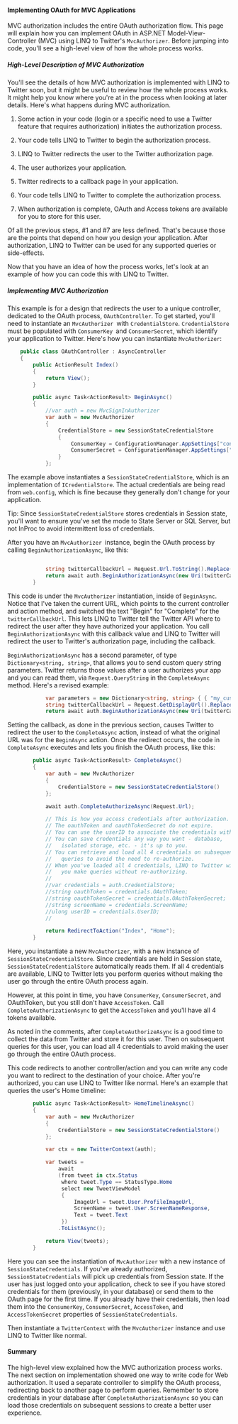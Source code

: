 #### Implementing OAuth for MVC Applications

MVC authorization includes the entire OAuth authorization flow.  This page will explain how you can implement OAuth in ASP.NET Model-View-Controller (MVC) using LINQ to Twitter's `MvcAuthorizer`.  Before jumping into code, you'll see a high-level view of how the whole process works.

##### High-Level Description of MVC Authorization

You'll see the details of how MVC authorization is implemented with LINQ to Twitter soon, but it might be useful to review how the whole process works.  It might help you know where you're at in the process when looking at later details.  Here's what happens during MVC authorization.

1. Some action in your code (login or a specific need to use a Twitter feature that requires authorization) initiates the authorization process.

2. Your code tells LINQ to Twitter to begin the authorization process.

3. LINQ to Twitter redirects the user to the Twitter authorization page.

4. The user authorizes your application.

5. Twitter redirects to a callback page in your application.

6. Your code tells LINQ to Twitter to complete the authorization process.

7. When authorization is complete, OAuth and Access tokens are available for you to store for this user.

Of all the previous steps, #1 and #7 are less defined.  That's because those are the points that depend on how you design your application.  After authorization, LINQ to Twitter can be used for any supported queries or side-effects.

Now that you have an idea of how the process works, let's look at an example of how you can code this with LINQ to Twitter.

##### Implementing MVC Authorization

This example is for a design that redirects the user to a unique controller, dedicated to the OAuth process, `OAuthController`. To get started, you'll need to instantiate an `MvcAuthorizer `with `CredentialStore`.  `CredentialStore `must be populated with `ConsumerKey `and `ConsumerSecret`, which identify your application to Twitter.  Here's how you can instantiate `MvcAuthorizer`:

```c#
    public class OAuthController : AsyncController
    {
        public ActionResult Index()
        {
            return View();
        }

        public async Task<ActionResult> BeginAsync()
        {
            //var auth = new MvcSignInAuthorizer
            var auth = new MvcAuthorizer
            {
                CredentialStore = new SessionStateCredentialStore
                {
                    ConsumerKey = ConfigurationManager.AppSettings["consumerKey"],
                    ConsumerSecret = ConfigurationManager.AppSettings["consumerSecret"]
                }
            };
```
The example above instantiates a `SessionStateCredentialStore`, which is an implementation of `ICredentialStore`. The actual credentials are being read from `web.config`, which is fine because they generally don't change for your application. 

Tip: Since `SessionStateCredentialStore` stores credentials in Session state, you'll want to ensure you've set the mode to State Server or SQL Server, but not InProc to avoid intermittent loss of credentials.

After you have an `MvcAuthorizer `instance, begin the OAuth process by calling `BeginAuthorizationAsync`, like this:
```c#

            string twitterCallbackUrl = Request.Url.ToString().Replace("Begin", "Complete");
            return await auth.BeginAuthorizationAsync(new Uri(twitterCallbackUrl));
        }
```
This code is under the `MvcAuthorizer` instantiation, inside of `BeginAsync`. Notice that I've taken the current URL, which points to the current controller and action method, and switched the text "Begin" for "Complete" for the `twitterCallbackUrl`. This lets LINQ to Twitter tell the Twitter API where to redirect the user after they have authorized your application. You call `BeginAuthorizationAsync` with this callback value and LINQ to Twitter will redirect the user to Twitter's authorization page, including the callback.

`BeginAuthorizationAsync` has a second parameter, of type `Dictionary<string, string>`, that allows you to send custom query string parameters. Twitter returns those values after a user authorizes your app and you can read them, via `Request.QueryString` in the `CompleteAsync` method. Here's a revised example:

```cs
            var parameters = new Dictionary<string, string> { { "my_custom_param", "val" } };
            string twitterCallbackUrl = Request.GetDisplayUrl().Replace("Begin", "Complete");
            return await auth.BeginAuthorizationAsync(new Uri(twitterCallbackUrl), parameters);
```

Setting the callback, as done in the previous section, causes Twitter to redirect the user to the `CompleteAsync` action, instead of what the original URL was for the `BeginAsync` action. Once the redirect occurs, the code in `CompleteAsync` executes and lets you finish the OAuth process, like this:
```c#
        public async Task<ActionResult> CompleteAsync()
        {
            var auth = new MvcAuthorizer
            {
                CredentialStore = new SessionStateCredentialStore()
            };

            await auth.CompleteAuthorizeAsync(Request.Url);

            // This is how you access credentials after authorization.
            // The oauthToken and oauthTokenSecret do not expire.
            // You can use the userID to associate the credentials with the user.
            // You can save credentials any way you want - database, 
            //   isolated storage, etc. - it's up to you.
            // You can retrieve and load all 4 credentials on subsequent 
            //   queries to avoid the need to re-authorize.
            // When you've loaded all 4 credentials, LINQ to Twitter will let 
            //   you make queries without re-authorizing.
            //
            //var credentials = auth.CredentialStore;
            //string oauthToken = credentials.OAuthToken;
            //string oauthTokenSecret = credentials.OAuthTokenSecret;
            //string screenName = credentials.ScreenName;
            //ulong userID = credentials.UserID;
            //

            return RedirectToAction("Index", "Home");
        }
```
Here, you instantiate a new `MvcAuthorizer`, with a new instance of `SessionStateCredentialStore`. Since credentials are held in Session state, `SessionStateCredentialStore` automatically reads them. If all 4 credentials are available, LINQ to Twitter lets you perform queries without making the user go through the entire OAuth process again. 

However, at this point in time, you have `ConsumerKey`, `ConsumerSecret`, and OAuthToken, but you still don't have `AccessToken`. Call `CompleteAuthorizationAsync` to get the `AccessToken` and you'll have all 4 tokens available.

As noted in the comments, after `CompleteAuthorizeAsync` is a good time to collect the data from Twitter and store it for this user. Then on subsequent queries for this user, you can load all 4 credentials to avoid making the user go through the entire OAuth process.

This code redirects to another controller/action and you can write any code you want to redirect to the destination of your choice. After you're authorized, you can use LINQ to Twitter like normal. Here's an example that queries the user's Home timeline:

```c#
        public async Task<ActionResult> HomeTimelineAsync()
        {
            var auth = new MvcAuthorizer
            {
                CredentialStore = new SessionStateCredentialStore()
            };

            var ctx = new TwitterContext(auth);

            var tweets =
                await
                (from tweet in ctx.Status
                 where tweet.Type == StatusType.Home
                 select new TweetViewModel
                 {
                     ImageUrl = tweet.User.ProfileImageUrl,
                     ScreenName = tweet.User.ScreenNameResponse,
                     Text = tweet.Text
                 })
                .ToListAsync();

            return View(tweets);
        }
```
Here you can see the instantiation of `MvcAuthorizer` with a new instance of `SessionStateCredentials`. If you've already authorized, `SessionStateCredentials` will pick up credentials from Session state. If the user has just logged onto your application, check to see if you have stored credentials for them (previously, in your database) or send them to the OAuth page for the first time. If you already have their credentials, then load them into the `ConsumerKey`, `ConsumerSecret`, `AccessToken`, and `AccessTokenSecret` properties of `SessionStateCredentials`.

Then instantiate a `TwitterContext` with the `MvcAuthorizer` instance and use LINQ to Twitter like normal. 

#### Summary

The high-level view explained how the MVC authorization process works.  The next section on implementation showed one way to write code for Web authorization.  It used a separate controller to simplify the OAuth process, redirecting back to another page to perform queries. Remember to store credentials in your database after `CompleteAuthorizationAsync` so you can load those credentials on subsequent sessions to create a better user experience.